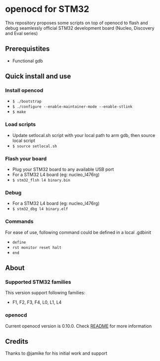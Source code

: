 # openocd for STM32

This repository proposes some scripts on top of openocd to flash and debug seamlessly official STM32 development board
(Nucleo, Discovery and Eval series)

## Prerequistites
- Functional gdb

## Quick install and use

### Install opencod
- `$ ./bootstrap`
- `$ ./configure --enable-maintainer-mode --enable-stlink`
- `$ make`

### Load scripts
- Update setlocal.sh script with your local path to arm gdb, then source local script
- `$ source setlocal.sh`

### Flash your board
- Plug your STM32 board to any available USB port
- For a STM32 L4 board (eg: nucleo_l476rg)
- `$ stm32_flsh l4 binary.bin`

### Debug
- For a STM32 L4 board (eg: nucleo_l476rg)
- `$ stm32_dbg l4 binary.elf`

### Commands
For ease of use, following command could be defined in a local .gdbinit
- `define`
- `rst monitor reset halt`
- `end`

## About

### Supported STM32 families
This version support following families:
- F1, F2, F3, F4, L0, L1, L4

### openocd
Current openocd version is 0.10.0.
Check [README](https://github.com/openocd-stm32/README) for more information

## Credits
Thanks to @jamike for his initial work and support
